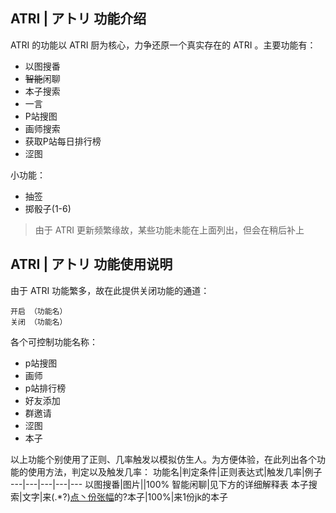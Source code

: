 ## ATRI | アトリ 功能介绍
ATRI 的功能以 ATRI 厨为核心，力争还原一个真实存在的 ATRI 。主要功能有：
- 以图搜番
- ~~智能~~闲聊
- 本子搜索
- 一言
- P站搜图
- 画师搜索
- 获取P站每日排行榜
- 涩图

小功能：
- 抽签
- 掷骰子(1-6)

> 由于 ATRI 更新频繁缘故，某些功能未能在上面列出，但会在稍后补上

## ATRI | アトリ 功能使用说明

由于 ATRI 功能繁多，故在此提供关闭功能的通道：
```
开启 （功能名）
关闭 （功能名）
```
各个可控制功能名称：
- p站搜图
- 画师
- p站排行榜
- 好友添加
- 群邀请
- 涩图
- 本子

以上功能个别使用了正则、几率触发以模拟仿生人。为方便体验，在此列出各个功能的使用方法，判定以及触发几率：
功能名|判定条件|正则表达式|触发几率|例子
---|---|---|---|---
以图搜番|图片||100%
智能闲聊|见下方的详细解释表
本子搜索|文字|来(.*?)[点丶份张幅](.*?)的?本子|100%|来1份jk的本子
